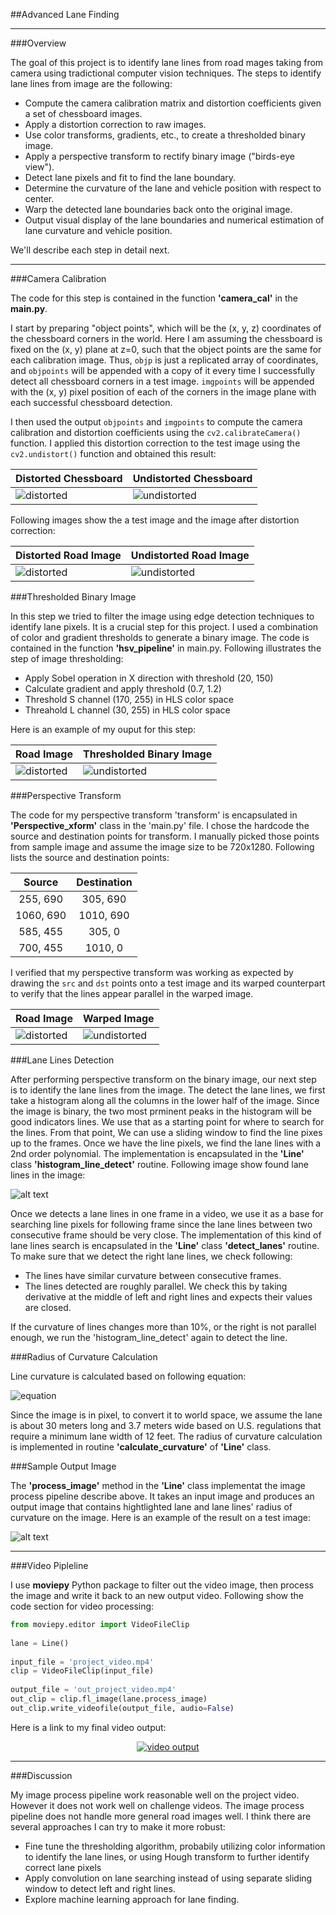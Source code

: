 ##Advanced Lane Finding

---

###Overview

The goal of this project is to identify lane lines from road mages taking from camera using tradictional computer vision techniques. The steps to identify lane lines from image are the following:

* Compute the camera calibration matrix and distortion coefficients given a set of chessboard images.
* Apply a distortion correction to raw images.
* Use color transforms, gradients, etc., to create a thresholded binary image.
* Apply a perspective transform to rectify binary image ("birds-eye view").
* Detect lane pixels and fit to find the lane boundary.
* Determine the curvature of the lane and vehicle position with respect to center.
* Warp the detected lane boundaries back onto the original image.
* Output visual display of the lane boundaries and numerical estimation of lane curvature and vehicle position.

We'll describe each step in detail next.

---

###Camera Calibration

The code for this step is contained in the function **'camera_cal'** in the **main.py**. 

I start by preparing "object points", which will be the (x, y, z) coordinates of the chessboard corners in the world. Here I am assuming the chessboard is fixed on the (x, y) plane at z=0, such that the object points are the same for each calibration image.  Thus, `objp` is just a replicated array of coordinates, and `objpoints` will be appended with a copy of it every time I successfully detect all chessboard corners in a test image.  `imgpoints` will be appended with the (x, y) pixel position of each of the corners in the image plane with each successful chessboard detection.  

I then used the output `objpoints` and `imgpoints` to compute the camera calibration and distortion coefficients using the `cv2.calibrateCamera()` function.  I applied this distortion correction to the test image using the `cv2.undistort()` function and obtained this result: 

Distorted Chessboard | Undistorted Chessboard
---------------------|-----------------------
![distorted](camera_cal/calibration1.jpg) | ![undistorted](output_images/undist_calibration1.png)

Following images show the a test image and the image after distortion correction:

Distorted Road Image | Undistorted Road Image
---------------------|-----------------------
![distorted](test_images/straight_lines2.jpg) | ![undistorted](output_images/undist_straight_lines2.png)

###Thresholded Binary Image

In this step we tried to filter the image using edge detection techniques to identify lane pixels. It is a crucial step for this project. I used a combination of color and gradient thresholds to generate a binary image. The code is contained in the function **'hsv_pipeline'** in main.py. Following illustrates the step of image thresholding:

* Apply Sobel operation in X direction with threshold (20, 150)
* Calculate gradient and apply threshold (0.7, 1.2)
* Threshold S channel (170, 255) in HLS color space
* Threahold L channel (30, 255) in HLS color space

Here is an example of my ouput for this step:

Road Image | Thresholded Binary Image
-----------|-------------------------
![distorted](test_images/test3.jpg) | ![undistorted](output_images/binimag_test3.png)

###Perspective Transform

The code for my perspective transform 'transform' is encapsulated in **'Perspective_xform'** class in the 'main.py' file. I chose the hardcode the source and destination points for transform. I manually picked those points from sample image and assume the image size to be 720x1280. Following lists the source and destination points:

| Source        | Destination   | 
|:-------------:|:-------------:| 
| 255, 690      | 305, 690      | 
| 1060, 690     | 1010, 690     |
| 585, 455      | 305, 0        |
| 700, 455      | 1010, 0       |

I verified that my perspective transform was working as expected by drawing the `src` and `dst` points onto a test image and its warped counterpart to verify that the lines appear parallel in the warped image.

Road Image | Warped Image
-----------|--------------
![distorted](test_images/test2.jpg) | ![undistorted](output_images/pxform_test2.png)

###Lane Lines Detection

After performing perspective transform on the binary image, our next step is to identify the lane lines from the image. The detect the lane lines, we first take a histogram along all the columns in the lower half of the image. Since the image is binary, the two most prminent peaks in the histogram will be good indicators lines. We use that as a starting point for where to search for the lines. From that point, We can use a sliding window to find the line pixes up to the frames. Once we have the line pixels, we find the lane lines with a 2nd order polynomial. The implementation is encapsulated in the **'Line'** class **'histogram_line_detect'** routine. Following image show found lane lines in the image:

![alt text](output_images/fitted_test2.png)

Once we detects a lane lines in one frame in a video, we use it as a base for searching line pixels for following frame since the lane lines between two consecutive frame should be very close. The implementation of this kind of lane lines search is encapsulated in the **'Line'** class **'detect_lanes'** routine. To make sure that we detect the right lane lines, we check following:

* The lines have similar curvature between consecutive frames.
* The lines detected are roughly parallel. We check this by taking derivative at the middle of left and right lines and expects their values are closed.

If the curvature of lines changes more than 10%, or the right is not parallel enough, we run the 'histogram_line_detect' again to detect the line.

###Radius of Curvature Calculation

Line curvature is calculated based on following equation:

![equation](output_image/curv_eq.png)

Since the image is in pixel, to convert it to world space, we assume the lane is about 30 meters long and 3.7 meters wide based on U.S. regulations that require a minimum lane width of 12 feet. The radius of curvature calculation is implemented in routine **'calculate_curvature'** of **'Line'** class.

###Sample Output Image

The **'process_image'** method in the **'Line'** class implementat the image process pipeline describe above. It takes an input image and produces an output image that contains hightlighted lane and lane lines' radius of curvature on the image. Here is an example of the result on a test image:

![alt text](output_images/proj_straight_lines1.png)

---

###Video Pipleline

I use **moviepy** Python package to filter out the video image, then process the image and write it back to an new output video. Following show the code section for video processing:

```python
from moviepy.editor import VideoFileClip
    
lane = Line()
    
input_file = 'project_video.mp4'
clip = VideoFileClip(input_file)
    
output_file = 'out_project_video.mp4'
out_clip = clip.fl_image(lane.process_image)
out_clip.write_videofile(output_file, audio=False)
```
 
Here is a link to my final video output:

<p align="center">
    <a href="https://www.youtube.com/watch?v=iOcDtqR1etU">
        <img src="https://img.youtube.com/vi/iOcDtqR1etU/0.jpg" alt="video output">
    </a>
</p>


---

###Discussion

My image process pipeline work reasonable well on the project video. However it does not work well on challenge videos. The image process pipeline does not handle more general road images well. I think there are several approaches I can try to make it more robust:

* Fine tune the thresholding algorithm, probabily utilizing color information to identify the lane lines, or using Hough transform to further identify correct lane pixels
* Apply convolution on lane searching instead of using separate sliding window to detect left and right lines.
* Explore machine learning approach for lane finding.  


